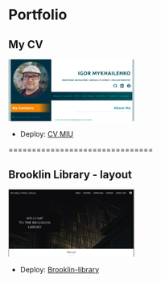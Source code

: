 # Portfolio

## My CV

<img src="my-cv/img/Screenshot.png" alt="screen-shot" width="250" >

* Deploy: [CV MIU](https://miu-cz.github.io/Portfolio/my-cv/)

===============================

## Brooklin Library - layout

<img src="Brooklin-library/images/Screenshot.png" alt="screen-shot" width="250" >

* Deploy: [Brooklin-library](https://miu-cz.github.io/Portfolio/Brooklin-library/)
